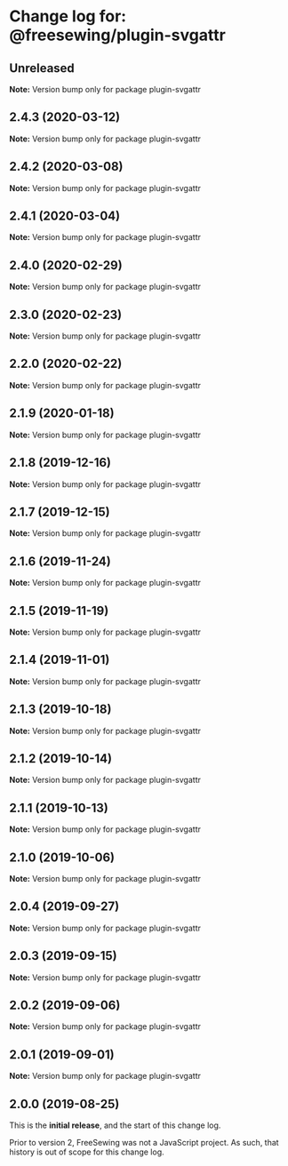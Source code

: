 # Change log for: @freesewing/plugin-svgattr


## Unreleased

**Note:** Version bump only for package plugin-svgattr


## 2.4.3 (2020-03-12)

**Note:** Version bump only for package plugin-svgattr


## 2.4.2 (2020-03-08)

**Note:** Version bump only for package plugin-svgattr


## 2.4.1 (2020-03-04)

**Note:** Version bump only for package plugin-svgattr


## 2.4.0 (2020-02-29)

**Note:** Version bump only for package plugin-svgattr


## 2.3.0 (2020-02-23)

**Note:** Version bump only for package plugin-svgattr


## 2.2.0 (2020-02-22)

**Note:** Version bump only for package plugin-svgattr


## 2.1.9 (2020-01-18)

**Note:** Version bump only for package plugin-svgattr


## 2.1.8 (2019-12-16)

**Note:** Version bump only for package plugin-svgattr


## 2.1.7 (2019-12-15)

**Note:** Version bump only for package plugin-svgattr


## 2.1.6 (2019-11-24)

**Note:** Version bump only for package plugin-svgattr


## 2.1.5 (2019-11-19)

**Note:** Version bump only for package plugin-svgattr


## 2.1.4 (2019-11-01)

**Note:** Version bump only for package plugin-svgattr


## 2.1.3 (2019-10-18)

**Note:** Version bump only for package plugin-svgattr


## 2.1.2 (2019-10-14)

**Note:** Version bump only for package plugin-svgattr


## 2.1.1 (2019-10-13)

**Note:** Version bump only for package plugin-svgattr


## 2.1.0 (2019-10-06)

**Note:** Version bump only for package plugin-svgattr


## 2.0.4 (2019-09-27)

**Note:** Version bump only for package plugin-svgattr


## 2.0.3 (2019-09-15)

**Note:** Version bump only for package plugin-svgattr


## 2.0.2 (2019-09-06)

**Note:** Version bump only for package plugin-svgattr


## 2.0.1 (2019-09-01)

**Note:** Version bump only for package plugin-svgattr




## 2.0.0 (2019-08-25)

This is the **initial release**, and the start of this change log.

Prior to version 2, FreeSewing was not a JavaScript project.
As such, that history is out of scope for this change log.
